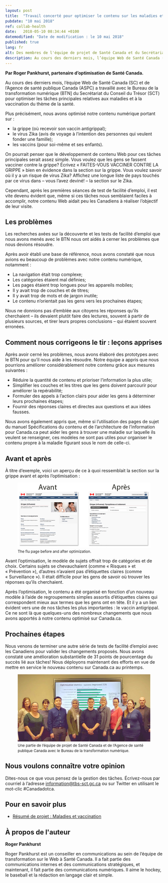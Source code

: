 ```yaml
---
layout: post
title:  "Travail concerté pour optimiser le contenu sur les maladies et la vaccination"
pubdate: "10 mai 2018"
ref: collab-health
date:   2018-05-10 08:34:44 +0100
datemodified: "Date de modification : le 10 mai 2018"
published: true
lang: fr
alt: Des membres de l'équipe de projet de Santé Canada et du Secrétariat du Conseil du Trésor devant un écran montrant des graphiques.
description: Au cours des derniers mois, l’équipe Web de Santé Canada (SC) et de l’Agence de santé publique Canada a travaillé avec le Bureau de la transformation numérique pour optimiser les tâches principales relatives aux maladies et à la vaccination du thème de la santé.
---
```


<b>Par Roger Pankhurst, partenaire d’optimisation de Santé Canada.</b>

Au cours des derniers mois, l’équipe Web de Santé Canada (SC) et de l’Agence de santé publique Canada (ASPC) a travaillé avec le Bureau de la transformation numérique (BTN] du Secrétariat du Conseil du Trésor (SCT) pour optimiser les tâches principales relatives aux maladies et à la vaccination du thème de la santé.

Plus précisément, nous avons optimisé notre contenu numérique portant sur :

* la grippe (où recevoir son vaccin antigrippal);
* le virus Zika (avis de voyage à l’intention des personnes qui veulent fonder une famille);
* les vaccins (pour soi-même et ses enfants).

On pourrait penser que le développement de contenu Web pour ces tâches principales serait assez simple. Vous voulez que les gens se fassent vacciner contre la grippe? Écrivez « FAITES-VOUS VACCINER CONTRE LA GRIPPE » bien en évidence dans la section sur la grippe. Vous voulez savoir où il y a un risque de virus Zika? Affichez une longue liste de pays touchés par ce virus dans – vous l’avez deviné! – la section sur le Zika.

Cependant, après les premières séances de test de facilité d’emploi, il est vite devenu évident que, même si ces tâches nous semblaient faciles à accomplir, notre contenu Web aidait peu les Canadiens à réaliser l’objectif de leur visite.

## Les problèmes ##

Les recherches axées sur la découverte et les tests de facilité d’emploi que nous avons menés avec le BTN nous ont aidés à cerner les problèmes que nous devions résoudre.

Après avoir établi une base de référence, nous avons constaté que nous avions eu beaucoup de problèmes avec notre contenu numérique, notamment :

* La navigation était trop complexe;
* Les catégories étaient mal définies;
* Les pages étaient trop longues pour les appareils mobiles;
* Il y avait trop de couches et de titres;
* Il y avait trop de mots et de jargon inutile;
* Le contenu n’orientait pas les gens vers les prochaines étapes;

Nous ne donnions pas d’emblée aux citoyens les réponses qu’ils cherchaient – ils devaient plutôt faire des lectures, souvent à partir de plusieurs sources, et tirer leurs propres conclusions – qui étaient souvent erronées.

## Comment nous corrigeons le tir : leçons apprises ##
Après avoir cerné les problèmes, nous avons élaboré des prototypes avec le BTN pour qu’il nous aide à les résoudre. Notre équipe a appris que nous pourrions améliorer considérablement notre contenu grâce aux mesures suivantes :

* Réduire la quantité de contenu et prioriser l’information la plus utile;
* Simplifier les couches et les titres que les gens doivent parcourir pour améliorer la repérabilité;
* Formuler des appels à l’action clairs pour aider les gens à déterminer leurs prochaines étapes;
* Fournir des réponses claires et directes aux questions et aux idées fausses.

Nous avons également appris que, même si l’utilisation des pages de sujet du manuel Spécifications du contenu et de l’architecture de l’information pour Canada.ca peut aider les gens à trouver une maladie sur laquelle ils veulent se renseigner, ces modèles ne sont pas utiles pour organiser le contenu propre à la maladie figurant sous le nom de celle-ci.


## Avant et après ##

À titre d’exemple, voici un aperçu de ce à quoi ressemblait la section sur la grippe avant et après l’optimisation :

<figure>
<img class="img-responsive" alt="Voici une capture d’écran de la vieille page sur la grippe, qui est une page de sujet typique du Canada avec une image présentant des personnes malades et 9 liens principaux. Une flèche pointe vers la nouvelle page sur la grippe, qui n’a pas de photo et contient 6 liens principaux, les symptômes et du contenu lié au traitement directement sur la page principale." src="/images/collab-health/grippe-avant-apres-835x408-fr.png">
<figcaption><small>The flu page before and after optimization.</small></figcaption>
</figure>

Avant l’optimisation, le modèle de sujets offrait trop de catégories et de choix. Certains sujets se chevauchaient (comme « Risques » et « Prévention »), d’autres n’avaient pas d’étiquettes claires (comme « Surveillance »). Il était difficile pour les gens de savoir où trouver les réponses qu’ils cherchaient.

Après l’optimisation, le contenu a été organisé en fonction d’un nouveau modèle à l’aide de regroupements simples assortis d’étiquettes claires qui correspondent mieux aux termes que les gens ont en tête. Et il y a un lien évident vers une de nos tâches les plus importantes : le vaccin antigrippal. Ce ne sont là que quelques-uns des nombreux changements que nous avons apportés à notre contenu optimisé sur Canada.ca.


## Prochaines étapes ##

Nous venons de terminer une autre série de tests de facilité d’emploi avec les Canadiens pour valider les changements proposés. Nous avons constaté une amélioration substantielle de 31 points de pourcentage du succès lié aux tâches! Nous déployons maintenant des efforts en vue de mettre en service le nouveau contenu sur Canada.ca au printemps.

<figure>
<img class="img-responsive" alt="Image présentant 11 personnes debout devant un écran montrant les données d’amélioration." src="/images/collab-health/hc-phac-dto-team-835x423.jpg">
<figcaption><small>Une partie de l’équipe de projet de Santé Canada et de l’Agence de santé publique Canada avec le Bureau de la transformation numérique.
</small></figcaption>
</figure>

## Nous voulons connaître votre opinion ##
Dites-nous ce que vous pensez de la gestion des tâches. Écrivez-nous par courriel à l’adresse [information@tbs-sct.gc.ca](mailto:information@tbs-sct.gc.ca) ou sur Twitter en utilisant le mot-clic #Canadadotca.

## Pour en savoir plus

* [Résumé de projet : Maladies et vaccination](https://canada-ca.github.io/research-summaries/maladies-resume-researche.html)

## À propos de l'auteur

<b>Roger Pankhurst</b>

Roger Pankhurst est un conseiller en communications au sein de l’équipe de transformation sur le Web à Santé Canada. Il a fait partie des communications internes et des communications stratégiques, et maintenant, il fait partie des communications numériques. Il aime le hockey, le baseball et la rédaction en langage clair et simple.
